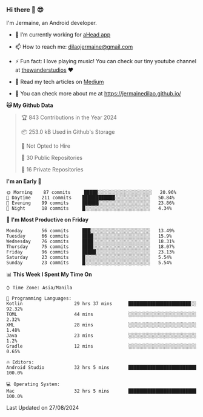 ### Hi there 👋 😎
I'm Jermaine, an Android developer.

- 🔭 I’m currently working for [aHead app](https://www.ahead-app.com/)

- 📫 How to reach me: dilaojermaine@gmail.com

- ⚡ Fun fact: I love playing music! You can check our tiny youtube channel at [thewanderstudios](https://www.youtube.com/thewanderstudios) ♥️

- 📖 Read my tech articles on [Medium](https://jermainedilao.medium.com/)

- 👀 You can check more about me at https://jermainedilao.github.io/

<!--
**jermainedilao/jermainedilao** is a ✨ _special_ ✨ repository because its `README.md` (this file) appears on your GitHub profile.

Here are some ideas to get you started:

- 🔭 I’m currently working on ...
- 🌱 I’m currently learning ...
- 👯 I’m looking to collaborate on ...
- 🤔 I’m looking for help with ...
- 💬 Ask me about ...
- 📫 How to reach me: ...
- 😄 Pronouns: ...
- ⚡ Fun fact: ...
-->

<!--START_SECTION:waka-->
**🐱 My Github Data** 

> 🏆 843 Contributions in the Year 2024
 > 
> 📦 253.0 kB Used in Github's Storage 
 > 
> 🚫 Not Opted to Hire
 > 
> 📜 30 Public Repositories 
 > 
> 🔑 16 Private Repositories  
 > 
**I'm an Early 🐤** 

```text
🌞 Morning    87 commits     █████░░░░░░░░░░░░░░░░░░░░   20.96% 
🌆 Daytime    211 commits    ████████████░░░░░░░░░░░░░   50.84% 
🌃 Evening    99 commits     ██████░░░░░░░░░░░░░░░░░░░   23.86% 
🌙 Night      18 commits     █░░░░░░░░░░░░░░░░░░░░░░░░   4.34%

```
📅 **I'm Most Productive on Friday** 

```text
Monday       56 commits     ███░░░░░░░░░░░░░░░░░░░░░░   13.49% 
Tuesday      66 commits     ████░░░░░░░░░░░░░░░░░░░░░   15.9% 
Wednesday    76 commits     ████░░░░░░░░░░░░░░░░░░░░░   18.31% 
Thursday     75 commits     ████░░░░░░░░░░░░░░░░░░░░░   18.07% 
Friday       96 commits     █████░░░░░░░░░░░░░░░░░░░░   23.13% 
Saturday     23 commits     █░░░░░░░░░░░░░░░░░░░░░░░░   5.54% 
Sunday       23 commits     █░░░░░░░░░░░░░░░░░░░░░░░░   5.54%

```


📊 **This Week I Spent My Time On** 

```text
⌚︎ Time Zone: Asia/Manila

💬 Programming Languages: 
Kotlin                   29 hrs 37 mins      ███████████████████████░░   92.32% 
TOML                     44 mins             ░░░░░░░░░░░░░░░░░░░░░░░░░   2.32% 
XML                      28 mins             ░░░░░░░░░░░░░░░░░░░░░░░░░   1.48% 
Java                     23 mins             ░░░░░░░░░░░░░░░░░░░░░░░░░   1.2% 
Gradle                   12 mins             ░░░░░░░░░░░░░░░░░░░░░░░░░   0.65%

🔥 Editors: 
Android Studio           32 hrs 5 mins       █████████████████████████   100.0%

💻 Operating System: 
Mac                      32 hrs 5 mins       █████████████████████████   100.0%

```


 Last Updated on 27/08/2024
<!--END_SECTION:waka-->
